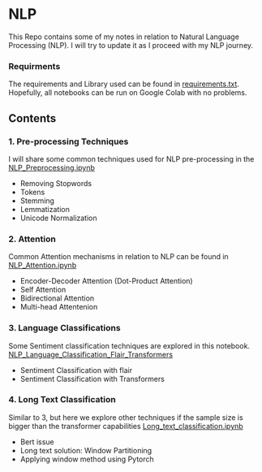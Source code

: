 
# NLP
This Repo contains some of my notes in relation to Natural Language Processing (NLP). I will try to update it as I proceed with my NLP journey.

### Requirments
The requirements and Library used can be found in [requirements.txt](https://github.com/Azizkhaled/NLP-with-Aziz/blob/main/requirements.txt). Hopefully, all notebooks can be run on Google Colab with no problems. 

## Contents
### 1. Pre-processing Techniques
I will share some common techniques used for NLP pre-processing in the 
[NLP_Preprocessing.ipynb](https://github.com/Azizkhaled/NLP-with-Aziz/blob/main/NLP_Preprocessing.ipynb)
  -  Removing Stopwords
  -  Tokens
  -  Stemming
  -  Lemmatization
  -  Unicode Normalization
    

### 2. Attention
Common Attention mechanisms in relation to NLP can be found in [NLP_Attention.ipynb](https://github.com/Azizkhaled/NLP-with-Aziz/blob/main/NLP_Attention.ipynb)
  - Encoder-Decoder Attention (Dot-Product Attention)
  - Self Attention
  - Bidirectional Attention
  - Multi-head Attentenion

### 3. Language Classifications
Some Sentiment classification techniques are explored in this notebook. [NLP_Language_Classification_Flair_Transformers](https://github.com/Azizkhaled/NLP-with-Aziz/blob/main/NLP_Language_Classification_Flair_Transformers.ipynb)
  - Sentiment Classification with flair
  - Sentiment Classification with Transformers

### 4. Long Text Classification
Similar to 3, but here we explore other techniques if the sample size is bigger than the transformer capabilities [Long_text_classification.ipynb](https://github.com/Azizkhaled/NLP-with-Aziz/blob/main/Long_text_classification.ipynb)

  - Bert issue
  - Long text solution: Window Partitioning
  - Applying window method using Pytorch



  
